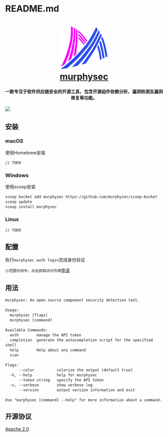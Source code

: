 # README.md

<h1 align="center">
  <img src="logo.png" alt="murphysec" width="150">
  <br><a href="https://murphysec.com" target="_blank">murphysec</a><br>
  <h4 align="center">一款专注于软件供应链安全的开源工具，包含开源组件依赖分析、漏洞检测及漏洞修复等功能。</h4>
</h1>
<p align="center">
  
</p>

![](media/16404924273208/16404949624351.jpg)

## 安装

### macOS

使用Homebrew安装

```shell
// TODO
```

### Windows

使用scoop安装

```
scoop bucket add murphysec https://github.com/murphysec/scoop-bucket
scoop update
scoop install murphysec
```

### Linux

```shell
// TODO
```

## 配置

执行`murphysec auth login`完成身份验证

`小范围内测中，点此获取访问令牌`[申请](https://murphysec.com/dasdsa)

## 用法

```
murphysec: An open source component security detection tool.

Usage:
  murphysec [flags]
  murphysec [command]

Available Commands:
  auth        manage the API token
  completion  generate the autocompletion script for the specified shell
  help        Help about any command
  scan

Flags:
      --color          colorize the output (default true)
  -h, --help           help for murphysec
      --token string   specify the API token
  -v, --verbose        show verbose log
      --version        output version information and exit

Use "murphysec [command] --help" for more information about a command.
```

## 开源协议

[Apache 2.0](LICENSE)